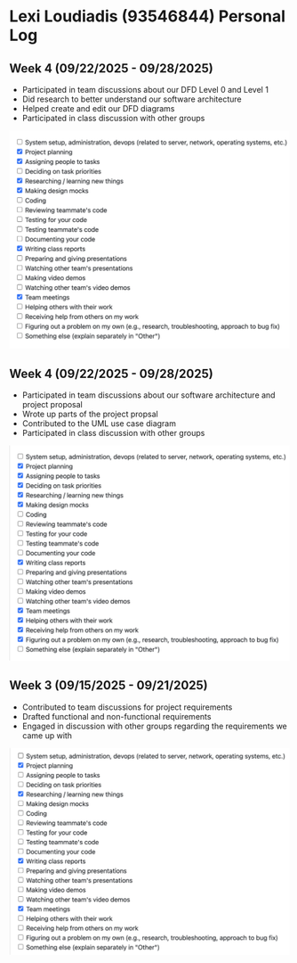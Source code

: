 # Lexi Loudiadis (93546844) Personal Log

## Week 4 (09/22/2025 - 09/28/2025)

- Participated in team discussions about our DFD Level 0 and Level 1
- Did research to better understand our software architecture
- Helped create and edit our DFD diagrams
- Participated in class discussion with other groups

![Type of tasks I worked on](imgs/Week%205%20Lexi.png)


## Week 4 (09/22/2025 - 09/28/2025)

- Participated in team discussions about our software architecture and project proposal
- Wrote up parts of the project propsal
- Contributed to the UML use case diagram
- Participated in class discussion with other groups

![Type of tasks I worked on](imgs/Week%204.png)


## Week 3 (09/15/2025 - 09/21/2025)

- Contributed to team discussions for project requirements
- Drafted functional and non-functional requirements
- Engaged in discussion with other groups regarding the requirements we came up with

![Type of tasks I worked on](imgs/Lexi%20Loudiadis%20Week%203.png)

